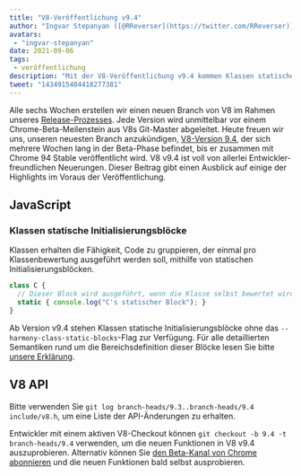 ```yaml
---
title: "V8-Veröffentlichung v9.4"
author: "Ingvar Stepanyan ([@RReverser](https://twitter.com/RReverser))"
avatars: 
 - "ingvar-stepanyan"
date: 2021-09-06
tags: 
 - veröffentlichung
description: "Mit der V8-Veröffentlichung v9.4 kommen Klassen statische Initialisierungsblöcke zu JavaScript."
tweet: "1434915404418277381"
---
```

Alle sechs Wochen erstellen wir einen neuen Branch von V8 im Rahmen unseres [Release-Prozesses](https://v8.dev/docs/release-process). Jede Version wird unmittelbar vor einem Chrome-Beta-Meilenstein aus V8s Git-Master abgeleitet. Heute freuen wir uns, unseren neuesten Branch anzukündigen, [V8-Version 9.4](https://chromium.googlesource.com/v8/v8.git/+log/branch-heads/9.4), der sich mehrere Wochen lang in der Beta-Phase befindet, bis er zusammen mit Chrome 94 Stable veröffentlicht wird. V8 v9.4 ist voll von allerlei Entwickler-freundlichen Neuerungen. Dieser Beitrag gibt einen Ausblick auf einige der Highlights im Voraus der Veröffentlichung.

<!--truncate-->
## JavaScript

### Klassen statische Initialisierungsblöcke

Klassen erhalten die Fähigkeit, Code zu gruppieren, der einmal pro Klassenbewertung ausgeführt werden soll, mithilfe von statischen Initialisierungsblöcken.

```javascript
class C {
  // Dieser Block wird ausgeführt, wenn die Klasse selbst bewertet wird
  static { console.log("C's statischer Block"); }
}
```

Ab Version v9.4 stehen Klassen statische Initialisierungsblöcke ohne das `--harmony-class-static-blocks`-Flag zur Verfügung. Für alle detaillierten Semantiken rund um die Bereichsdefinition dieser Blöcke lesen Sie bitte [unsere Erklärung](https://v8.dev/features/class-static-initializer-blocks).

## V8 API

Bitte verwenden Sie `git log branch-heads/9.3..branch-heads/9.4 include/v8.h`, um eine Liste der API-Änderungen zu erhalten.

Entwickler mit einem aktiven V8-Checkout können `git checkout -b 9.4 -t branch-heads/9.4` verwenden, um die neuen Funktionen in V8 v9.4 auszuprobieren. Alternativ können Sie [den Beta-Kanal von Chrome abonnieren](https://www.google.com/chrome/browser/beta.html) und die neuen Funktionen bald selbst ausprobieren.
